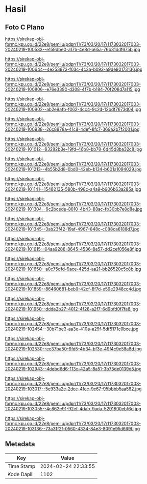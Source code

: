 # Hasil

## Foto C Plano

https://sirekap-obj-formc.kpu.go.id/22e8/pemilu/pdpr/11/73/03/20/17/1173032017003-20240219-100533--e159dbe0-a17b-4e8d-a65a-76b31ddf675b.jpg

https://sirekap-obj-formc.kpu.go.id/22e8/pemilu/pdpr/11/73/03/20/17/1173032017003-20240219-100644--4e253973-f03c-4c3a-b093-a9de90173136.jpg

https://sirekap-obj-formc.kpu.go.id/22e8/pemilu/pdpr/11/73/03/20/17/1173032017003-20240219-100806--e76e3390-d308-4f7b-b184-70f208d7a115.jpg

https://sirekap-obj-formc.kpu.go.id/22e8/pemilu/pdpr/11/73/03/20/17/1173032017003-20240219-100902--ab2e9afb-f062-4cc4-9c2d-12bdf7673d04.jpg

https://sirekap-obj-formc.kpu.go.id/22e8/pemilu/pdpr/11/73/03/20/17/1173032017003-20240219-100938--26c8878a-41c8-4def-8fc7-369a2b7f2001.jpg

https://sirekap-obj-formc.kpu.go.id/22e8/pemilu/pdpr/11/73/03/20/17/1173032017003-20240219-101012--93282b3e-19fd-46b8-bb78-6d45d8ba32c8.jpg

https://sirekap-obj-formc.kpu.go.id/22e8/pemilu/pdpr/11/73/03/20/17/1173032017003-20240219-101213--4b55b2d8-0bd0-42eb-b134-b601a1094029.jpg

https://sirekap-obj-formc.kpu.go.id/22e8/pemilu/pdpr/11/73/03/20/17/1173032017003-20240219-101141--15482135-580b-498c-a4a9-b906b63a285a.jpg

https://sirekap-obj-formc.kpu.go.id/22e8/pemilu/pdpr/11/73/03/20/17/1173032017003-20240219-101304--9c2bcede-8010-4b43-88ac-fb30bb7e8d8e.jpg

https://sirekap-obj-formc.kpu.go.id/22e8/pemilu/pdpr/11/73/03/20/17/1173032017003-20240219-101345--3ab23f42-19af-4967-848c-c088ca6188d7.jpg

https://sirekap-obj-formc.kpu.go.id/22e8/pemilu/pdpr/11/73/03/20/17/1173032017003-20240219-101615--04aa9288-8645-4536-8e57-dd2cef056e8f.jpg

https://sirekap-obj-formc.kpu.go.id/22e8/pemilu/pdpr/11/73/03/20/17/1173032017003-20240219-101650--a0c75dfd-9ace-425d-aa21-bb26520c5c8b.jpg

https://sirekap-obj-formc.kpu.go.id/22e8/pemilu/pdpr/11/73/03/20/17/1173032017003-20240219-101859--86460681-beb0-42cf-8f7d-e59e2948cc4d.jpg

https://sirekap-obj-formc.kpu.go.id/22e8/pemilu/pdpr/11/73/03/20/17/1173032017003-20240219-101950--ddda2b27-4012-4f28-a2f7-6d9bfd0f7fa8.jpg

https://sirekap-obj-formc.kpu.go.id/22e8/pemilu/pdpr/11/73/03/20/17/1173032017003-20240219-102454--30b71be3-aa3e-410a-a29f-5df5171c0bce.jpg

https://sirekap-obj-formc.kpu.go.id/22e8/pemilu/pdpr/11/73/03/20/17/1173032017003-20240219-102530--ec37ba50-9fd5-4b34-bf3e-49f4c9e58a8d.jpg

https://sirekap-obj-formc.kpu.go.id/22e8/pemilu/pdpr/11/73/03/20/17/1173032017003-20240219-102943--4debd6d6-113c-42a5-8a51-3b75de0139d5.jpg

https://sirekap-obj-formc.kpu.go.id/22e8/pemilu/pdpr/11/73/03/20/17/1173032017003-20240219-103017--5e933a2e-2dcc-4fcc-9c67-95bbbb5aa562.jpg

https://sirekap-obj-formc.kpu.go.id/22e8/pemilu/pdpr/11/73/03/20/17/1173032017003-20240219-103055--4c862e91-92ef-4dab-9ada-5291800ebf6d.jpg

https://sirekap-obj-formc.kpu.go.id/22e8/pemilu/pdpr/11/73/03/20/17/1173032017003-20240219-103136--73a31f2f-0560-4334-84e3-8091e95d669f.jpg


## Metadata

| Key        | Value               |
| ---------- | ------------------- |
| Time Stamp | 2024-02-24 22:33:55 |
| Kode Dapil | 1102                |



